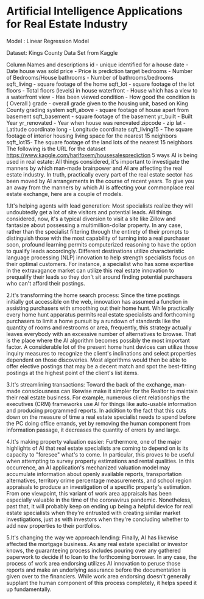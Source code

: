 # Artificial Intelligence Applications for Real Estate Industry

Model :
 Linear Regression Model
 
 Dataset:
Kings County Data Set from Kaggle

Column Names and descriptions id - unique identified for a house date - Date house was sold price - Price is prediction target bedrooms - Number of Bedrooms/House bathrooms - Number of bathrooms/bedrooms sqft_living - square footage of the home sqft_lot - square footage of the lot floors - Total floors (levels) in house waterfront - House which has a view to a waterfront view - Has been viewed condition - How good the condition is ( Overall ) grade - overall grade given to the housing unit, based on King County grading system sqft_above - square footage of house apart from basement sqft_basement - square footage of the basement yr_built - Built Year yr_renovated - Year when house was renovated zipcode - zip lat - Latitude coordinate long - Longitude coordinate sqft_living15 - The square footage of interior housing living space for the nearest 15 neighbors sqft_lot15- The square footage of the land lots of the nearest 15 neighbors
The following is the URL for the dataset https://www.kaggle.com/harlfoxem/housesalesprediction
5 ways AI is being used in real estate:
All things considered, it's important to investigate the manners by which man-made brainpower and AI are affecting the real estate industry. In truth, practically every part of the real estate sector has been moved by AI arrangements in the course of recent years. To give you an away from the manners by which AI is affecting your commonplace real estate exchange, here are a couple of models. 

1.It's helping agents with lead generation:
Most specialists realize they will undoubtedly get a lot of site visitors and potential leads. All things considered, now, it's a typical diversion to visit a site like Zillow and fantasize about possessing a multimillion-dollar property. In any case, rather than the specialist filtering through the entirety of their prompts to distinguish those with the most capability of turning into a real purchaser soon, profound learning permits computerized reasoning to have the option to qualify leads accordingly. 
Different destinations utilize characteristic language processing (NLP) innovation to help strength specialists focus on their optimal customers. For instance, a specialist who has some expertise in the extravagance market can utilize this real estate innovation to prequalify their leads so they don't sit around finding potential purchasers who can't afford their postings.

2.It's transforming the home search process:
Since the time postings initially got accessible on the web, innovation has assumed a function in assisting purchasers with smoothing out their home hunt. While practically every home hunt apparatus permits real estate specialists and forthcoming purchasers to limit a home pursuit by a rundown of standards like the quantity of rooms and restrooms or area, frequently, this strategy actually leaves everybody with an excessive number of alternatives to browse. 
That is the place where the AI algorithm becomes possibly the most important factor. A considerable lot of the present home hunt devices can utilize those inquiry measures to recognize the client's inclinations and select properties dependent on those discoveries. Most algorithms would then be able to offer elective postings that may be a decent match and spot the best-fitting postings at the highest point of the client's list items.

3.It's streamlining transactions:
Toward the back of the exchange, man-made consciousness can likewise make it simpler for the Realtor to maintain their real estate business. For example, numerous client relationships the executives (CRM) frameworks use AI for things like auto-usable information and producing programmed reports. 
In addition to the fact that this cuts down on the measure of time a real estate specialist needs to spend before the PC doing office errands, yet by removing the human component from information passage, it decreases the quantity of errors by and large.

4.It's making property valuation easier:
Furthermore, one of the major highlights of AI that real estate specialists are coming to depend on is its capacity to "foresee" what's to come. In particular, this proves to be useful when attempting to survey property estimations and rental qualities. In this occurrence, an AI application's mechanized valuation model may accumulate information about openly available reports, transportation alternatives, territory crime percentage measurements, and school region appraisals to produce an investigation of a specific property's estimation. 
From one viewpoint, this variant of work area appraisals has been especially valuable in the time of the coronavirus pandemic. Nonetheless, past that, it will probably keep on ending up being a helpful device for real estate specialists when they're entrusted with creating similar market investigations, just as with investors when they're concluding whether to add new properties to their portfolios.

5.It's changing the way we approach lending:
Finally, AI has likewise affected the mortgage business. As any real estate specialist or investor knows, the guaranteeing process includes pouring over any gathered paperwork to decide if to loan to the forthcoming borrower. 
In any case, the process of work area endorsing utilizes AI innovation to peruse those reports and make an underlying assurance before the documentation is given over to the financiers. While work area endorsing doesn't generally supplant the human component of this process completely, it helps speed it up fundamentally.




      
